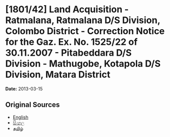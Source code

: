 # [1801/42] Land Acquisition - Ratmalana, Ratmalana D/S Division, Colombo District - Correction Notice for the Gaz. Ex. No. 1525/22 of 30.11.2007 - Pitabeddara D/S Division - Mathugobe, Kotapola D/S Division, Matara District

**Date:** 2013-03-15

## Original Sources

- [English](https://documents.gov.lk/view/extra-gazettes/2013/3/1801-42_E.pdf)
- [සිංහල](https://documents.gov.lk/view/extra-gazettes/2013/3/1801-42_S.pdf)
- [தமிழ்](https://documents.gov.lk/view/extra-gazettes/2013/3/1801-42_T.pdf)
